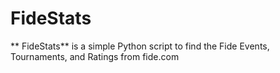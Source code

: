 # FideStats
** FideStats** is a simple Python script to find the Fide Events, Tournaments, and Ratings from fide.com
